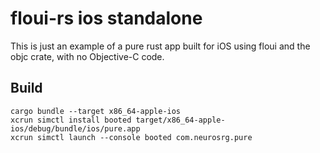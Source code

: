 # floui-rs ios standalone

This is just an example of a pure rust app built for iOS using floui and the objc crate, with no Objective-C code. 

## Build
```
cargo bundle --target x86_64-apple-ios
xcrun simctl install booted target/x86_64-apple-ios/debug/bundle/ios/pure.app
xcrun simctl launch --console booted com.neurosrg.pure
```
